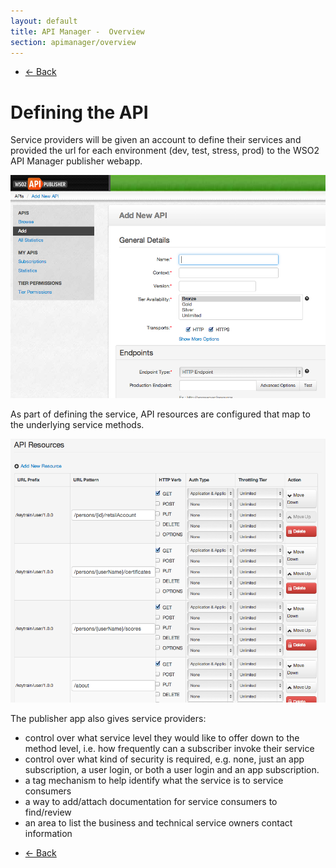 ```yaml
---
layout: default
title: API Manager -  Overview
section: apimanager/overview
---
```

  
<ul class="pager">
  <li class="previous"><a href="/apimanager/overview">&larr; Back</a></li>
</ul>

# Defining the API

Service providers will be given an account to define their services and provided the url for each environment (dev, test, stress, prod) to the WSO2 API Manager publisher webapp. 

![Add Service](img/define-service-add.png "Add Service")

As part of defining the service, API resources are configured that map to the underlying service methods.

![Add API](img/define-service-api.png "Add API")

The publisher app also gives service providers:

* control over what service level they would like to offer down to the method level, i.e. how frequently can a subscriber invoke their service
* control over what kind of security is required, e.g. none, just an app subscription, a user login, or both a user login and an app subscription.
* a tag mechanism to help identify what the service is to service consumers
* a way to add/attach documentation for service consumers to find/review 
* an area to list the business and technical service owners contact information 
	
<ul class="pager">
  <li class="previous"><a href="/apimanager/overview">&larr; Back</a></li>
</ul>